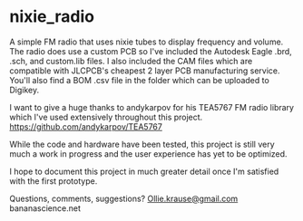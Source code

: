 # nixie_radio
A simple FM radio that uses nixie tubes to display frequency and volume. The radio does use a custom PCB so I've included the Autodesk Eagle .brd, .sch, and custom.lib files. I also included the CAM files which are compatible with JLCPCB's cheapest 2 layer PCB manufacturing service. You'll also find a BOM .csv file in the folder which can be uploaded to Digikey.

I want to give a huge thanks to andykarpov for his TEA5767 FM radio library which I've used extensively throughout this project. https://github.com/andykarpov/TEA5767

While the code and hardware have been tested, this project is still very much a work in progress and the user experience has yet to be optimized. 

I hope to document this project in much greater detail once I'm satisfied with the first prototype. 

Questions, comments, suggestions?
Ollie.krause@gmail.com
bananascience.net
